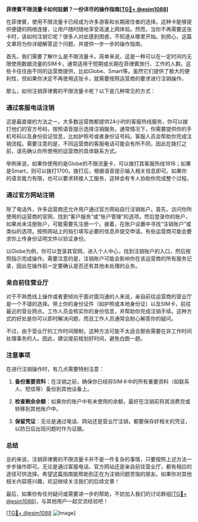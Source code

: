 **菲律賓不限流量卡如何註銷？一份详尽的操作指南[[TG💪+ @esim1088](https://t.me/s/esim1088)]**

在菲律賓，使用不限流量卡已经成为许多游客和长期居住者的选择。这种卡能够提供便捷的网络连接，让用户随时随地享受高速上网体验。然而，当你不再需要这张卡时，该如何注销它呢？很多人对此感到困惑，不知道从哪里开始。别担心，这篇文章将为你详细解答这个问题，并提供一步一步的操作指南。

首先，我们需要了解什么是不限流量卡。简单来说，这是一种可以在一定时间内无限使用数据流量的SIM卡，通常适用于短期或长期在菲律賓旅行、工作的人群。这些卡往往由不同的运营商提供，比如Globe、Smart等。虽然它们提供了极大的便利性，但如果你决定不再使用这张卡，就需要按照运营商的要求进行注销操作。

那么，如何注销菲律賓的不限流量卡呢？以下是几种常见的方式：

### **通过客服电话注销**
这是最直接的方法之一。大多数运营商都提供24小时的客服热线服务，你可以拨打他们的官方号码，按照语音提示选择注销服务。通常情况下，你需要提供你的手机号码以及身份验证信息，比如护照号或者身份证号码。客服人员会帮助你完成注销流程。需要注意的是，不同运营商的客服电话可能会有所不同，因此在拨打之前，请先确认你所使用的运营商的具体联系方式。

举例来说，如果你使用的是Globe的不限流量卡，可以拨打其客服热线1818；如果是Smart，则可以拨打1700。拨打后，根据语音提示输入相关信息即可。如果你的语言能力有限，也可以要求转接人工服务，这样会有专人协助你完成整个过程。

### **通过官方网站注销**
除了电话外，许多运营商还允许用户通过官方网站自行注销账户。首先，访问你所使用的运营商的官网，找到“客户服务”或“账户管理”的选项。然后登录你的账户，如果尚未注册账户，可能需要先注册一个。接着，在账户设置中寻找“注销账户”或类似的选项。按照网站上的指引填写必要的信息并提交申请。有些运营商可能会要求你上传身份证明文件以验证身份。

以Globe为例，你可以登录其官网，进入个人中心，找到注销账户的入口，然后按照指示完成操作。需要注意的是，注销账户可能会影响你在该运营商的所有服务记录，因此在操作前一定要确认是否还有其他未处理的业务。

### **亲自前往营业厅**
对于不熟悉线上操作或者更倾向于面对面沟通的人来说，亲自前往运营商的营业厅是一个不错的选择。带上你的身份证件（如护照或本地身份证）以及SIM卡，前往最近的营业网点。工作人员会核实你的身份信息，并帮助你完成注销手续。这种方式的好处是你可以即时解决问题，而且工作人员通常会耐心解答你的疑问。

不过，由于营业厅的工作时间限制，这种方法可能不太适合那些需要在非工作时间处理事务的人。因此，建议提前规划好时间，避免白跑一趟。

### **注意事项**
在进行注销操作时，有几点需要特别注意：

1. **备份重要资料**：在注销之前，确保你已经将SIM卡中的所有重要资料（如联系人、短信等）备份到其他设备上。
   
2. **检查剩余余额**：如果你的账户中有未使用的余额，最好在注销前将其消费完或转移到其他账户中。

3. **保留凭证**：无论是通过电话、网站还是营业厅注销，都要保存好相关的凭证，以防日后出现问题时作为证据。

### **总结**
总的来说，注销菲律賓的不限流量卡并不是一件复杂的事情，只要按照上述方法一步步操作即可。无论是通过客服电话、官方网站还是亲自前往营业厅，都有相应的途径可供选择。希望这篇指南能帮助到正在为注销问题苦恼的朋友。如果你对其他相关内容感兴趣，欢迎继续关注我们的后续文章！

最后，如果你有任何疑问或需要进一步的帮助，不妨加入我们的讨论群组[[TG💪+ @esim1088](https://t.me/s/esim1088)]，与其他用户一起交流经验吧！

[[TG💪+ @esim1088](https://t.me/s/esim1088) ![Image](https://i.postimg.cc/4NQfJmqS/Snipaste-2025-05-13-00-14-12.png)]